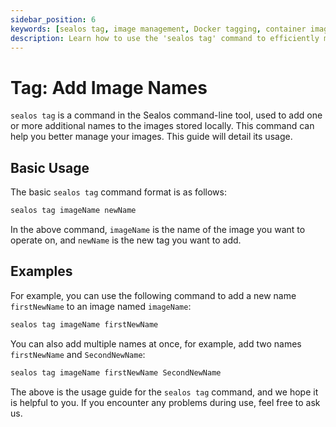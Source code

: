 ```yaml
---
sidebar_position: 6
keywords: [sealos tag, image management, Docker tagging, container images, Sealos CLI, image naming, Kubernetes images, container orchestration, image tagging, DevOps tools]
description: Learn how to use the 'sealos tag' command to efficiently manage and rename container images in Sealos. Enhance your Kubernetes workflow with this powerful image tagging tool.
---
```


# Tag: Add Image Names

`sealos tag` is a command in the Sealos command-line tool, used to add one or more additional names to the images stored
locally. This command can help you better manage your images. This guide will detail its usage.

## Basic Usage

The basic `sealos tag` command format is as follows:

```bash
sealos tag imageName newName
```

In the above command, `imageName` is the name of the image you want to operate on, and `newName` is the new tag you want
to add.

## Examples

For example, you can use the following command to add a new name `firstNewName` to an image named `imageName`:

```bash
sealos tag imageName firstNewName
```

You can also add multiple names at once, for example, add two names `firstNewName` and `SecondNewName`:

```bash
sealos tag imageName firstNewName SecondNewName
```

The above is the usage guide for the `sealos tag` command, and we hope it is helpful to you. If you encounter any
problems during use, feel free to ask us.
